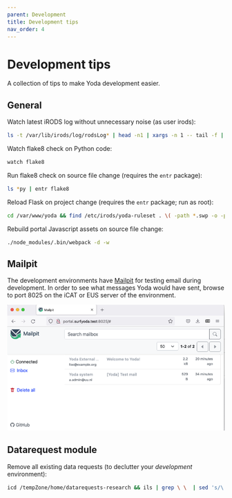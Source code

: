 ```yaml
---
parent: Development
title: Development tips
nav_order: 4
---
```

# Development tips

A collection of tips to make Yoda development easier.

## General

Watch latest iRODS log without unnecessary noise (as user irods):
```bash
ls -t /var/lib/irods/log/rodsLog* | head -n1 | xargs -n 1 -- tail -f | grep -v "{rods#tempZone} Agent process started from 127.0.0.1"
```

Watch flake8 check on Python code:
```bash
watch flake8
```

Run flake8 check on source file change (requires the `entr` package):
```bash
ls *py | entr flake8
```

Reload Flask on project change (requires the `entr` package; run as root):
```bash
cd /var/www/yoda && find /etc/irods/yoda-ruleset . \( -path *.swp -o -path */node_modules/* -o -path ./venv -o -path ./.git \) -prune -o -print | entr touch yoda_debug.wsgi
```

Rebuild portal Javascript assets on source file change:
```bash
./node_modules/.bin/webpack -d -w
```

## Mailpit

The development environments have [Mailpit](https://github.com/axllent/mailpit) for testing email during development.
In order to see what messages Yoda would have sent, browse to port 8025 on the iCAT or EUS server of the environment.

![Mailpit screenshot](screenshot-mailpit.png)

## Datarequest module
Remove all existing data requests (to declutter your _development_ environment):
```bash
icd /tempZone/home/datarequests-research && ils | grep \ \  | sed 's/\ \ C-\ //' | xargs -I COLLPATH sh -c "ichmod -M -r own rods COLLPATH && irm -r COLLPATH"
```
